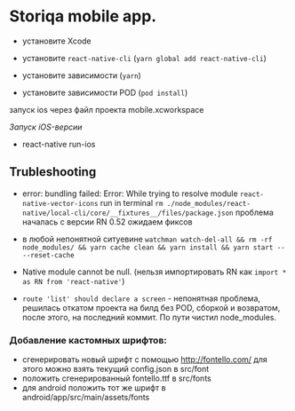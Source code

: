 # Storiqa mobile app.

- установите Xcode
- установите `react-native-cli` (`yarn global add react-native-cli`)

- установите зависимости (`yarn`)
- установите зависимости POD (`pod install`)

запуск ios через файл проекта mobile.xcworkspace

*Запуск iOS-версии*
- react-native run-ios


## Trubleshooting

- error: bundling failed: Error: While trying to resolve module `react-native-vector-icons`
    run in terminal `rm ./node_modules/react-native/local-cli/core/__fixtures__/files/package.json`
    проблема началась с версии RN 0.52 ожидаем фиксов

- в любой непонятной ситуевине `watchman watch-del-all && rm -rf node_modules/ && yarn cache clean && yarn install && yarn start -- --reset-cache`

- Native module cannot be null. (нельзя импортировать RN как `import * as RN from 'react-native'`)

- `route 'list' should declare a screen` - непонятная проблема, решилась откатом проекта на билд без POD, сборкой и возвратом, после этого, на последний коммит. По пути чистил node_modules.

### Добавление кастомных шрифтов:

- сгенерировать новый шрифт с помощью http://fontello.com/ для этого можно взять текущий config.json в src/font
- положить сгенерированный fontello.ttf в src/fonts
- для android положить тот же шрифт в android/app/src/main/assets/fonts
